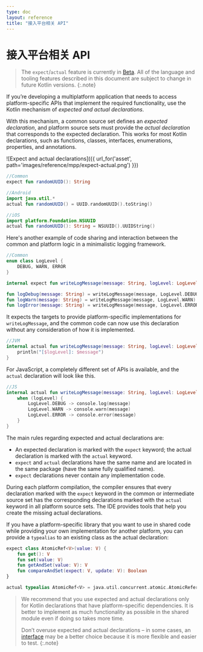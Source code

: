 ```yaml
---
type: doc
layout: reference
title: "接入平台相关 API"
---
```


# 接入平台相关 API

> The `expect`/`actual` feature is currently in [Beta](evolution/components-stability.html). All of the language
and tooling features described in this document are subject to change in future Kotlin versions.
{:.note}

If you’re developing a multiplatform application that needs to access platform-specific APIs that implement the required 
functionality, use the Kotlin mechanism of *expected and actual declarations*.

With this mechanism, a common source set defines an *expected declaration*, and platform source sets must provide the 
*actual declaration* that corresponds to the expected declaration. This works for most Kotlin declarations, such as 
functions, classes, interfaces, enumerations, properties, and annotations.

![Expect and actual declarations]({{ url_for('asset', path='images/reference/mpp/expect-actual.png') }})
 


```kotlin
//Common
expect fun randomUUID(): String
```





```kotlin
//Android
import java.util.*
actual fun randomUUID() = UUID.randomUUID().toString()
```





```kotlin
//iOS
import platform.Foundation.NSUUID
actual fun randomUUID(): String = NSUUID().UUIDString()
```



Here's another example of code sharing and interaction between the common and platform logic in a minimalistic 
logging framework. 




```kotlin
//Common
enum class LogLevel {                                                      // compiled for all platforms
    DEBUG, WARN, ERROR
}

internal expect fun writeLogMessage(message: String, logLevel: LogLevel)   // expected platform-specific API

fun logDebug(message: String) = writeLogMessage(message, LogLevel.DEBUG)   // expected API can be used in the common code
fun logWarn(message: String) = writeLogMessage(message, LogLevel.WARN)
fun logError(message: String) = writeLogMessage(message, LogLevel.ERROR)
```









It expects the targets to provide platform-specific implementations for `writeLogMessage`, and the common code can 
now use this declaration without any consideration of how it is implemented.



```kotlin
//JVM
internal actual fun writeLogMessage(message: String, logLevel: LogLevel) {
    println("[$logLevel]: $message")
}
```



For JavaScript, a completely different set of APIs is available, and the `actual` declaration will look like this.



```kotlin
//JS
internal actual fun writeLogMessage(message: String, logLevel: LogLevel) {
    when (logLevel) {
        LogLevel.DEBUG -> console.log(message)
        LogLevel.WARN -> console.warn(message)
        LogLevel.ERROR -> console.error(message)
    }
}
```



The main rules regarding expected and actual declarations are:
* An expected declaration is marked with the `expect` keyword; the actual declaration is marked with the `actual` keyword.
* `expect` and `actual` declarations have the same name and are located in the same package (have the same fully qualified name).
* `expect` declarations never contain any implementation code.

During each platform compilation, the compiler ensures that every declaration marked with the `expect` keyword in the common 
or intermediate source set has the corresponding declarations marked with the `actual` keyword in all platform source sets. 
The IDE provides tools that help you create the missing actual declarations.

If you have a platform-specific library that you want to use in shared code while providing your own implementation for 
another platform, you can provide a `typealias` to an existing class as the actual declaration:



```kotlin
expect class AtomicRef<V>(value: V) {
    fun get(): V
    fun set(value: V)
    fun getAndSet(value: V): V
    fun compareAndSet(expect: V, update: V): Boolean
}
```





```kotlin
actual typealias AtomicRef<V> = java.util.concurrent.atomic.AtomicReference<V>
```



> We recommend that you use expected and actual declarations only for Kotlin declarations that have platform-specific 
> dependencies. It is better to implement as much functionality as possible in the shared module even if doing so takes 
> more time.
> 
> Don’t overuse expected and actual declarations – in some cases, an [interface](interfaces.html) may be a better choice 
> because it is more flexible and easier to test.
{:.note}
